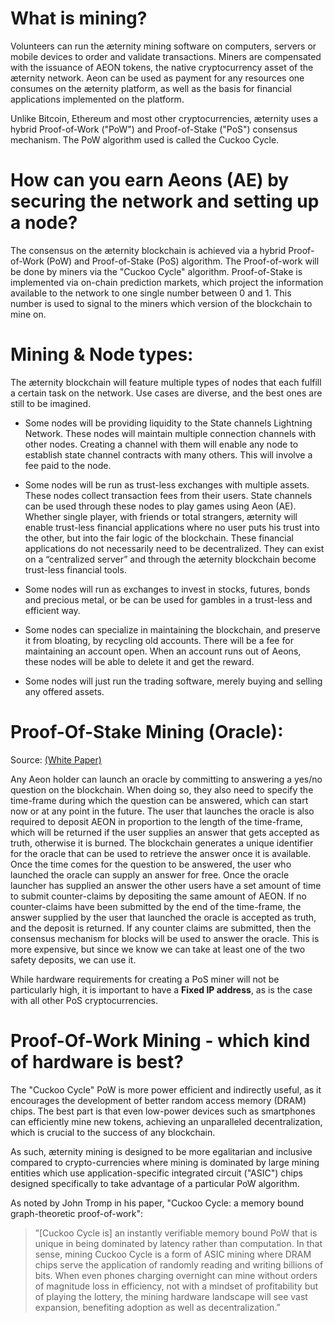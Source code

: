 # What is mining?

Volunteers can run the æternity mining software on computers, servers or mobile devices to order and validate transactions. Miners are compensated with the issuance of AEON tokens, the native cryptocurrency asset of the æternity network. Aeon can be used as payment for any resources one consumes on the æternity platform, as well as the basis for financial applications implemented on the platform.

Unlike Bitcoin, Ethereum and most other cryptocurrencies, æternity uses a hybrid Proof-of-Work ("PoW") and Proof-of-Stake ("PoS") consensus mechanism. The PoW algorithm used is called the Cuckoo Cycle.

# How can you earn Aeons (AE) by securing the network and setting up a node?

The consensus on the æternity blockchain is achieved via a hybrid Proof-of-Work (PoW) and Proof-of-Stake (PoS) algorithm. The Proof-of-work will be done by miners via the "Cuckoo Cycle" algorithm. Proof-of-Stake is implemented via on-chain prediction markets, which project the information available to the network to one single number between 0 and 1. This number is used to signal to the miners which version of the blockchain to mine on.

# Mining & Node types:

The æternity blockchain will feature multiple types of nodes that each fulfill a certain task on the network. Use cases are diverse, and the best ones are still to be imagined.

* Some nodes will be providing liquidity to the State channels Lightning Network. These nodes will maintain multiple connection channels with other nodes. Creating a channel with them will enable any node to establish state channel contracts with many others. This will involve a fee paid to the node.

* Some nodes will be run as trust-less exchanges with multiple assets. These nodes collect transaction fees from their users. State channels can be used through these nodes to play games using Aeon (AE). Whether single player, with friends or total strangers, æternity will enable trust-less financial applications where no user puts his trust into the other, but into the fair logic of the blockchain. These financial applications do not necessarily need to be decentralized. They can exist on a “centralized server” and through the æternity blockchain become trust-less financial tools.

* Some nodes will run as exchanges to invest in stocks, futures, bonds and precious metal, or be can be used for gambles in a trust-less and efficient way. 

* Some nodes can specialize in maintaining the blockchain, and preserve it from bloating, by recycling old accounts. There will be a fee for maintaining an account open. When an account runs out of Aeons, these nodes will be able to delete it and get the reward.

* Some nodes will just run the trading software, merely buying and selling any offered assets.

# Proof-Of-Stake Mining (Oracle):

Source: [(White Paper)](http://blockchain.aeternity.com/%C3%A6ternity-blockchain-whitepaper.pdf)

Any Aeon holder can launch an oracle by committing to answering a yes/no question on the blockchain.
When doing so, they also need to specify the time-frame during which the question can be answered, which can start now or at any point in the future. The user that launches the oracle is also required to deposit AEON in proportion to the length of the time-frame, which will be returned if the user supplies an answer that gets accepted as truth, otherwise it is burned. The blockchain generates a unique identifier for the oracle that can be used to retrieve the answer once it is available. Once the time comes for the question to be answered, the user who launched the oracle can supply an answer for free. Once the oracle launcher has supplied an answer the other users have a set amount of time to submit counter-claims by depositing the same amount of AEON. If no counter-claims have been submitted by the end of the time-frame, the answer supplied by the user that launched the oracle is accepted as truth, and the deposit is returned. If any counter claims are submitted, then the consensus mechanism for blocks will be used to answer the oracle. This is more expensive, but since we know we can take at least one of the two safety deposits, we can use it.

While hardware requirements for creating a PoS miner will not be particularly high, it is important to have a **Fixed IP address**, as is the case with all other PoS cryptocurrencies.

# Proof-Of-Work Mining - which kind of hardware is best?

The "Cuckoo Cycle" PoW is more power efficient and indirectly useful, as it encourages the development of better random access memory (DRAM) chips. The best part is that even low-power devices such as smartphones can efficiently mine new tokens, achieving an unparalleled decentralization, which is crucial to the success of any blockchain.

As such, æternity mining is designed to be more egalitarian and inclusive compared to crypto-currencies where mining is dominated by large mining entities which use application-specific integrated circuit ("ASIC") chips designed specifically to take advantage of a particular PoW algorithm.

As noted by John Tromp in his paper, "Cuckoo Cycle: a memory bound graph-theoretic proof-of-work":
>”[Cuckoo Cycle is] an instantly verifiable memory bound PoW that is unique in being dominated by latency rather than computation. In that sense, mining Cuckoo Cycle is a form of ASIC mining where DRAM chips serve the application of randomly reading and writing billions of bits. When even phones charging overnight can mine without orders of magnitude loss in efficiency, not with a mindset of profitability but of playing the lottery, the mining hardware landscape will see vast expansion, benefiting adoption as well as decentralization.”